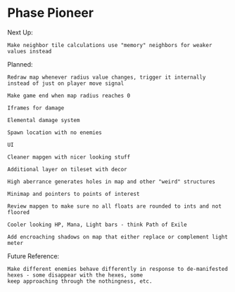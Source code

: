 # Phase Pioneer

Next Up:
	
	Make neighbor tile calculations use "memory" neighbors for weaker values instead

Planned:
	
	Redraw map whenever radius value changes, trigger it internally instead of just on player move signal
	
	Make game end when map radius reaches 0
	
	Iframes for damage
	
	Elemental damage system
	
	Spawn location with no enemies
	
	UI
	
	Cleaner mapgen with nicer looking stuff
	
	Additional layer on tileset with decor
	
	High aberrance generates holes in map and other "weird" structures
	
	Minimap and pointers to points of interest
	
	Review mapgen to make sure no all floats are rounded to ints and not floored
	
	Cooler looking HP, Mana, Light bars - think Path of Exile
	
	Add encroaching shadows on map that either replace or complement light meter

Future Reference:
	
	Make different enemies behave differently in response to de-manifested hexes - some disappear with the hexes, some
	keep approaching through the nothingness, etc.
